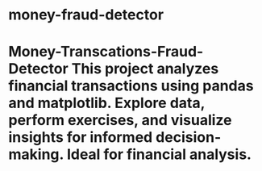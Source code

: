 # money-fraud-detector
# Money-Transcations-Fraud-Detector This project analyzes financial transactions using pandas and matplotlib. Explore data, perform exercises, and visualize insights for informed decision-making. Ideal for financial analysis.
